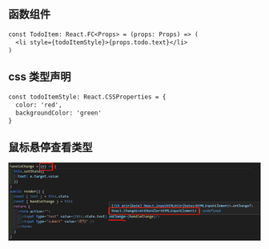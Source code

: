 ## 函数组件
```tsx
const TodoItem: React.FC<Props> = (props: Props) => (
  <li style={todoItemStyle}>{props.todo.text}</li>
)
```

## css 类型声明
```tsx
const todoItemStyle: React.CSSProperties = {
  color: 'red',
  backgroundColor: 'green'
}
```

## 鼠标悬停查看类型
![图片](/react/get-type.jpg)
